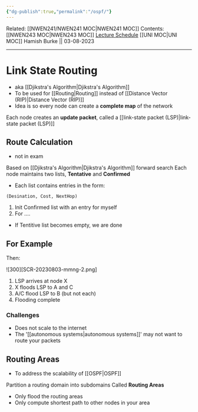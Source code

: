 ```yaml
---
{"dg-publish":true,"permalink":"/ospf/"}
---
```


Related: [[NWEN241/NWEN241 MOC\|NWEN241 MOC]]
Contents: [[NWEN243 MOC\|NWEN243 MOC]]
[Lecture Schedule](https://ecs.wgtn.ac.nz/Courses/NWEN243_2023T2/LectureSchedule)
[[UNI MOC\|UNI MOC]]
Hamish Burke || 03-08-2023
***

# Link State Routing

- aka [[Djikstra's Algorithm\|Djikstra's Algorithm]]
- To be used for [[Routing\|Routing]] instead of [[Distance Vector (RIP)\|Distance Vector (RIP)]]
- Idea is so every node can create a **complete map** of the network

Each node creates an **update packet**, called a [[link-state packet (LSP)\|link-state packet (LSP)]]

## Route Calculation

- not in exam 

Based on [[Djikstra's Algorithm\|Djikstra's Algorithm]] forward search
Each node maintains two lists, **Tentative** and **Confirmed**

- Each list contains entries in the form:

```
(Desination, Cost, NextHop)
```

1. Init Confirmed list with an entry for myself
2. For ....

- If Tentitive list becomes empty, we are done

## For Example

Then:

![300][SCR-20230803-mmng-2.png]

1. LSP arrives at node X
2. X floods LSP to A and C
3. A/C flood LSP to B (but not each)
4. Flooding complete

### Challenges

- Does not scale to the internet
- The '[[autonomous systems\|autonomous systems]]' may not want to route your packets

## Routing Areas

- To address the scalability of [[OSPF\|OSPF]]

Partition a routing domain into subdomains
Called **Routing Areas**

- Only flood the routing areas
- Only compute shortest path to other nodes in your area




